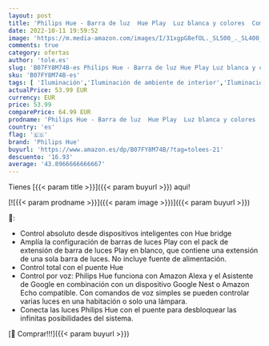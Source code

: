 ```yaml
---
layout: post
title: 'Philips Hue - Barra de luz  Hue Play  Luz blanca y colores  Compatible con Alexa y Google Home  Blanco - Extensión'
date: 2022-10-11 19:59:52
image: 'https://m.media-amazon.com/images/I/31xgpG8efOL._SL500_._SL400_.jpg'
comments: true
category: ofertas
author: 'tole.es'
slug: 'B07FY8M74B-es Philips Hue - Barra de luz Hue Play Luz blanca y colores...'
sku: 'B07FY8M74B-es'
tags: [ 'Iluminación','Iluminación de ambiente de interior','Iluminación de interior','Iluminación decorativa y para usos específicos de interior','alexa','google','home','hue','philips','philips hue','🇪🇸', ]
actualPrice: 53.99 EUR
currency: EUR
price: 53.99
comparePrice: 64.99 EUR
prodname: 'Philips Hue - Barra de luz  Hue Play  Luz blanca y colores  Compatible con Alexa y Google Home  Blanco - Extensión'
country: 'es'
flag: '🇪🇸'
brand: 'Philips Hue'
buyurl: 'https://www.amazon.es/dp/B07FY8M74B/?tag=tolees-21'
descuento: '16.93'
average: '43.8966666666667'
---
```


Tienes [{{< param title >}}]({{< param buyurl >}}) aqui!

[![{{< param prodname >}}]({{< param image >}})]({{< param buyurl >}})

🔎:

- Control absoluto desde dispositivos inteligentes con Hue bridge
- Amplía la configuración de barras de luces Play con el pack de extensión de barra de luces Play en blanco, que contiene una extensión de una sola barra de luces. No incluye fuente de alimentación.
- Control total con el puente Hue
- Control por voz: Philips Hue funciona con Amazon Alexa y el Asistente de Google en combinación con un dispositivo Google Nest o Amazon Echo compatible. Con comandos de voz simples se pueden controlar varias luces en una habitación o solo una lámpara.
- Conecta las luces Philips Hue con el puente para desbloquear las infinitas posibilidades del sistema.

[🛒 Comprar!!!]({{< param buyurl >}})

